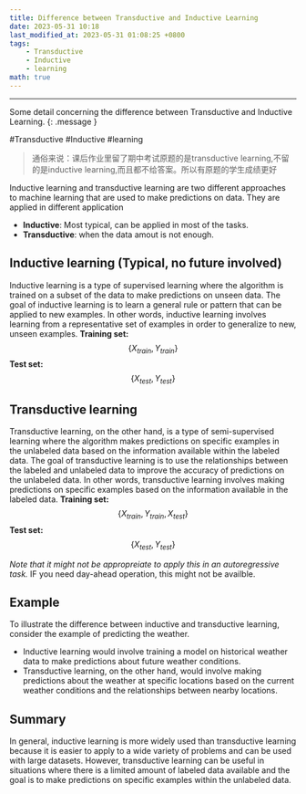 ```yaml
---
title: Difference between Transductive and Inductive Learning
date: 2023-05-31 10:18
last_modified_at: 2023-05-31 01:08:25 +0800
tags: 
    - Transductive
    - Inductive
    - learning
math: true
---
```


---
Some detail concerning the difference between Transductive and Inductive Learning.
{: .message }

#Transductive #Inductive #learning

> 通俗来说：课后作业里留了期中考试原题的是transductive learning,不留的是inductive learning,而且都不给答案。所以有原题的学生成绩更好

Inductive learning and transductive learning are two different approaches to machine learning that are used to make predictions on data. They are applied in different application
- **Inductive**: Most typical, can be applied in most of the tasks.
- **Transductive**: when the data amout is not enough.

## Inductive learning (Typical, no future involved)
Inductive learning is a type of supervised learning where the algorithm is trained on a subset of the data to make predictions on unseen data. The goal of inductive learning is to learn a general rule or pattern that can be applied to new examples. In other words, inductive learning involves learning from a representative set of examples in order to generalize to new, unseen examples.
**Training set:** 
$$\{X_{train},Y_{train}\}$$
**Test set:**
$$\{X_{test},Y_{test}\}$$
## Transductive learning
Transductive learning, on the other hand, is a type of semi-supervised learning where the algorithm makes predictions on specific examples in the unlabeled data based on the information available within the labeled data. The goal of transductive learning is to use the relationships between the labeled and unlabeled data to improve the accuracy of predictions on the unlabeled data. In other words, transductive learning involves making predictions on specific examples based on the information available in the labeled data.
**Training set:** 
$$\{X_{train},Y_{train},X_{test}\}$$
**Test set:**
$$\{X_{test},Y_{test}\}$$

*Note that it might not be appropreiate to apply this in an autoregressive task.* IF you need day-ahead operation, this might not be availble.
## Example
To illustrate the difference between inductive and transductive learning, consider the example of predicting the weather. 
- Inductive learning would involve training a model on historical weather data to make predictions about future weather conditions. 
- Transductive learning, on the other hand, would involve making predictions about the weather at specific locations based on the current weather conditions and the relationships between nearby locations.

## Summary
In general, inductive learning is more widely used than transductive learning because it is easier to apply to a wide variety of problems and can be used with large datasets. However, transductive learning can be useful in situations where there is a limited amount of labeled data available and the goal is to make predictions on specific examples within the unlabeled data.